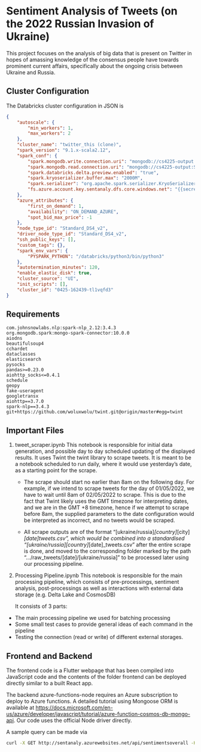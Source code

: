 # Sentiment Analysis of Tweets (on the 2022 Russian Invasion of Ukraine)

This project focuses on the analysis of big data that is present on Twitter in hopes of amassing knowledge of the consensus people have towards prominent current affairs, specifically about the ongoing crisis between Ukraine and Russia.
## Cluster Configuration
The Databricks cluster configuration in JSON is
```json
{
    "autoscale": {
        "min_workers": 1,
        "max_workers": 2
    },
    "cluster_name": "twitter_this (clone)",
    "spark_version": "9.1.x-scala2.12",
    "spark_conf": {
        "spark.mongodb.write.connection.uri": "mongodb://cs4225-output:SdSslZkQQxRWmSIlEZaVcNIRU6pBPAwHB6yTmINgsIP4CIJ1j8IEFieCDM6k13vzhiAB0WCjvzVJvLc4I1HcaA==@cs4225-output.mongo.cosmos.azure.com:10255/?ssl=true&replicaSet=globaldb&retrywrites=false&maxIdleTimeMS=120000&appName=@cs4225-output@",
        "spark.mongodb.read.connection.uri": "mongodb://cs4225-output:SdSslZkQQxRWmSIlEZaVcNIRU6pBPAwHB6yTmINgsIP4CIJ1j8IEFieCDM6k13vzhiAB0WCjvzVJvLc4I1HcaA==@cs4225-output.mongo.cosmos.azure.com:10255/?ssl=true&readPreference=primaryPreferred&replicaSet=globaldb&retrywrites=false&maxIdleTimeMS=120000&appName=@cs4225-output@",
        "spark.databricks.delta.preview.enabled": "true",
        "spark.kryoserializer.buffer.max": "2000M",
        "spark.serializer": "org.apache.spark.serializer.KryoSerializer",
        "fs.azure.account.key.sentanaly.dfs.core.windows.net": "{{secrets/sentanaly-scope/sentanaly-key}}"
    },
    "azure_attributes": {
        "first_on_demand": 1,
        "availability": "ON_DEMAND_AZURE",
        "spot_bid_max_price": -1
    },
    "node_type_id": "Standard_DS4_v2",
    "driver_node_type_id": "Standard_DS4_v2",
    "ssh_public_keys": [],
    "custom_tags": {},
    "spark_env_vars": {
        "PYSPARK_PYTHON": "/databricks/python3/bin/python3"
    },
    "autotermination_minutes": 120,
    "enable_elastic_disk": true,
    "cluster_source": "UI",
    "init_scripts": [],
    "cluster_id": "0425-162439-tl1vqfd3"
}
```
## Requirements
```
com.johnsnowlabs.nlp:spark-nlp_2.12:3.4.3
org.mongodb.spark:mongo-spark-connector:10.0.0
aiodns
beautifulsoup4
cchardet
dataclasses
elasticsearch
pysocks
pandas>=0.23.0
aiohttp_socks<=0.4.1
schedule
geopy
fake-useragent
googletransx
aiohttp==3.7.0
spark-nlp==3.4.3
git+https://github.com/woluxwolu/twint.git@origin/master#egg=twint
```

## Important Files

1. tweet_scraper.ipynb
This notebook is responsible for initial data generation, and possible day to day scheduled updating of the displayed results. It uses Twint the twint library to scrape tweets. It is meant to be a notebook scheduled to run daily, where it would use yesterday’s date, as a starting point for the scrape. 

   - The scrape should start no earlier than 8am on the following day. For example, if we intend to scrape tweets for the day of 01/05/2022, we have to wait until 8am of 02/05/2022 to scrape. This is due to the fact that Twint likely uses the GMT timezone for interpreting dates, and we are in the GMT +8 timezone, hence if we attempt to scrape before 8am, the supplied parameters to the date configuration would be interpreted as incorrect, and no tweets would be scraped.

   - All scrape outputs are of the format “[ukraine/russia]_[country]_[city]_[date]_tweets.csv”, which would be combined into a standardised “[ukraine/russia]_[country]_[date]_tweets.csv” after the entire scrape is done, and moved to the corresponding folder marked by the path “.../raw_tweets/[date]/[ukraine/russia]” to be processed later using our processing pipeline.

1. Processing Pipeline.ipynb
This notebook is responsible for the main processing pipeline, which consists of pre-processings, sentiment analysis, post-processings as well as interactions with external data storage (e.g. Delta Lake and CosmosDB)

	It consists of 3 parts:
- The main processing pipeline we used for batching processing
- Some small test cases to provide general ideas of each command in the pipeline
- Testing the connection (read or write) of different external storages.


## Frontend and Backend

The frontend code is a Flutter webpage that has been compiled into JavaScript code and the contents of the folder frontend can be deployed directly similar to a built React app.

The backend azure-functions-node requires an Azure subscription to deploy to Azure functions. A detailed tutorial using Mongoose ORM is available at https://docs.microsoft.com/en-us/azure/developer/javascript/tutorial/azure-function-cosmos-db-mongo-api. Our code uses the official Node driver directly.

A sample query can be made via
```bash
curl -X GET http://sentanaly.azurewebsites.net/api/sentimentsoverall -H 'Content-Type: application/json' --verbose
```



